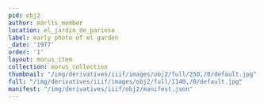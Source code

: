 ```yaml
---
pid: obj2
author: marlis_momber
location: el_jardin_de_parioso
label: early photo of el garden
_date: '1977'
order: '1'
layout: morus_item
collection: morus_collection
thumbnail: "/img/derivatives/iiif/images/obj2/full/250,/0/default.jpg"
full: "/img/derivatives/iiif/images/obj2/full/1140,/0/default.jpg"
manifest: "/img/derivatives/iiif/obj2/manifest.json"
---
```

